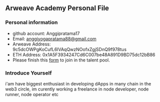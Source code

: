 ## Arweave Academy Personal File

### Personal information

- github account: Anggipratama17
- Email: anggiyogapratama88@gmail.com
- Arweave Address: 9c5dcOWPgKoCufL6lVAqQwzNOofxZgjSDnQ9f978tus
- ETH Address: 0x1A5F3934247Cd6C007be48A891D9BD75dc12bB86
- Please finish this [form](https://docs.google.com/forms/d/e/1FAIpQLSfWA5fIIcBgmRppm3jNz5vmf9Mai_QMVil-2pO4r7YKn_Zhtw/viewform?usp=sf_link) to join in the talent pool.

### Introduce Yourself
 i'am have biggest enthusiast in developing dApps in many chain in the web3 circle, im curently working a freelance in node developer, node runner, node operator etc
